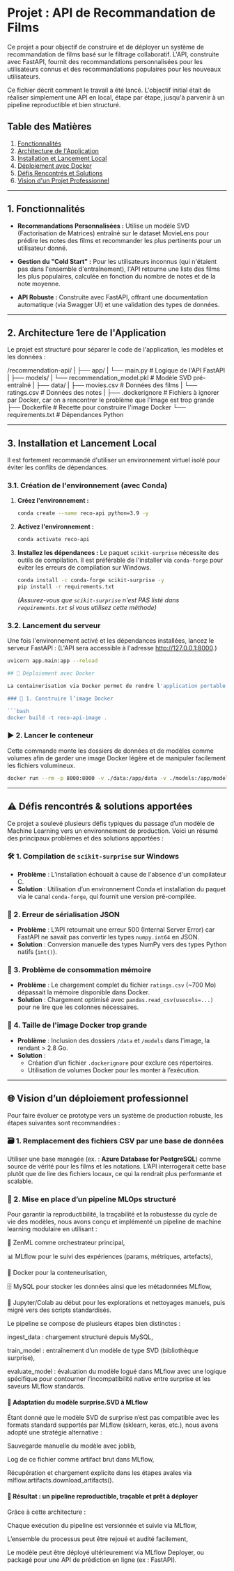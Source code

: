 # Projet : API de Recommandation de Films

Ce projet a pour objectif de construire et de déployer un système de recommandation de films basé sur le filtrage collaboratif. L'API, construite avec FastAPI, fournit des recommandations personnalisées pour les utilisateurs connus et des recommandations populaires pour les nouveaux utilisateurs.

Ce fichier décrit comment le travail a été lancé. L'objectif initial était de réaliser simplement une API en local, étape par étape, jusqu'à parvenir à un pipeline reproductible et bien structuré.

## Table des Matières
1. [Fonctionnalités](#1-fonctionnalités)
2. [Architecture de l'Application](#2-architecture-de-lapplication)
3. [Installation et Lancement Local](#3-installation-et-lancement-local)
4. [Déploiement avec Docker](#4-déploiement-avec-docker)
5. [Défis Rencontrés et Solutions](#5-défis-rencontrés-et-solutions)
6. [Vision d'un Projet Professionnel](#6-vision-dun-projet-professionnel)

---

## 1. Fonctionnalités

*   **Recommandations Personnalisées :** Utilise un modèle SVD (Factorisation de Matrices) entraîné sur le dataset MovieLens pour prédire les notes des films et recommander les plus pertinents pour un utilisateur donné.

*   **Gestion du "Cold Start" :** Pour les utilisateurs inconnus (qui n'étaient pas dans l'ensemble d'entraînement), l'API retourne une liste des films les plus populaires, calculée en fonction du nombre de notes et de la note moyenne.

*   **API Robuste :** Construite avec FastAPI, offrant une documentation automatique (via Swagger UI) et une validation des types de données.


---

## 2. Architecture 1ere de l'Application

Le projet est structuré pour séparer le code de l'application, les modèles et les données :

/recommendation-api/
|
├── app/
| └── main.py # Logique de l'API FastAPI
|
├── models/
| └── recommendation_model.pkl # Modèle SVD pré-entraîné
|
├── data/
| ├── movies.csv # Données des films
| └── ratings.csv # Données des notes
|
├── .dockerignore # Fichiers à ignorer par Docker, car on a rencontrer le problème que l'image est trop grande
├── Dockerfile # Recette pour construire l'image Docker
└── requirements.txt # Dépendances Python

---


## 3. Installation et Lancement Local

Il est fortement recommandé d'utiliser un environnement virtuel isolé pour éviter les conflits de dépendances.

### 3.1. Création de l'environnement (avec Conda)

1.  **Créez l'environnement :**

    ```bash
    conda create --name reco-api python=3.9 -y
    ```

2.  **Activez l'environnement :**
    
    ```bash
    conda activate reco-api
    ```

3.  **Installez les dépendances :** Le paquet `scikit-surprise` nécessite des outils de compilation. Il est préférable de l'installer via `conda-forge` pour éviter les erreurs de compilation sur Windows.
    
    ```bash
    conda install -c conda-forge scikit-surprise -y
    pip install -r requirements.txt
    ```
    
    *(Assurez-vous que `scikit-surprise` n'est PAS listé dans `requirements.txt` si vous utilisez cette méthode)*

### 3.2. Lancement du serveur

Une fois l'environnement activé et les dépendances installées, lancez le serveur FastAPI : (L'API sera accessible à l'adresse http://127.0.0.1:8000.)
```bash
uvicorn app.main:app --reload

## 🚀 Déploiement avec Docker

La containerisation via Docker permet de rendre l'application portable, reproductible et facilement déployable sur le cloud.

### 🔧 1. Construire l’image Docker

```bash
docker build -t reco-api-image .
```

### ▶️ 2. Lancer le conteneur

Cette commande monte les dossiers de données et de modèles comme volumes afin de garder une image Docker légère et de manipuler facilement les fichiers volumineux.

```bash
docker run --rm -p 8000:8000 -v ./data:/app/data -v ./models:/app/models reco-api-image
```

---

## ⚠️ Défis rencontrés & solutions apportées

Ce projet a soulevé plusieurs défis typiques du passage d’un modèle de Machine Learning vers un environnement de production. Voici un résumé des principaux problèmes et des solutions apportées :

### 🛠️ 1. Compilation de `scikit-surprise` sur Windows

- **Problème** : L’installation échouait à cause de l'absence d'un compilateur C.
- **Solution** : Utilisation d’un environnement Conda et installation du paquet via le canal `conda-forge`, qui fournit une version pré-compilée.

### 🧱 2. Erreur de sérialisation JSON

- **Problème** : L’API retournait une erreur 500 (Internal Server Error) car FastAPI ne savait pas convertir les types `numpy.int64` en JSON.
- **Solution** : Conversion manuelle des types NumPy vers des types Python natifs (`int()`).

### 🧠 3. Problème de consommation mémoire

- **Problème** : Le chargement complet du fichier `ratings.csv` (~700 Mo) dépassait la mémoire disponible dans Docker.
- **Solution** : Chargement optimisé avec `pandas.read_csv(usecols=...)` pour ne lire que les colonnes nécessaires.

### 🐳 4. Taille de l'image Docker trop grande

- **Problème** : Inclusion des dossiers `/data` et `/models` dans l’image, la rendant > 2.8 Go.
- **Solution** :
  - Création d’un fichier `.dockerignore` pour exclure ces répertoires.
  - Utilisation de volumes Docker pour les monter à l’exécution.

---

## 🌐 Vision d’un déploiement professionnel

Pour faire évoluer ce prototype vers un système de production robuste, les étapes suivantes sont recommandées :

### 🗃️ 1. Remplacement des fichiers CSV par une base de données

Utiliser une base managée (ex. : **Azure Database for PostgreSQL**) comme source de vérité pour les films et les notations. L’API interrogerait cette base plutôt que de lire des fichiers locaux, ce qui la rendrait plus performante et scalable.

### 🧱 2. Mise en place d’un pipeline MLOps structuré
Pour garantir la reproductibilité, la traçabilité et la robustesse du cycle de vie des modèles, nous avons conçu et implémenté un pipeline de machine learning modulaire en utilisant :

🧪 ZenML comme orchestrateur principal,

📊 MLflow pour le suivi des expériences (params, métriques, artefacts),

🐳 Docker pour la conteneurisation,

🗄️ MySQL pour stocker les données ainsi que les métadonnées MLflow,

🧼 Jupyter/Colab au début pour les explorations et nettoyages manuels, puis migré vers des scripts standardisés.

Le pipeline se compose de plusieurs étapes bien distinctes :

ingest_data : chargement structuré depuis MySQL,

train_model : entraînement d’un modèle de type SVD (bibliothèque surprise),

evaluate_model : évaluation du modèle logué dans MLflow avec une logique spécifique pour contourner l’incompatibilité native entre surprise et les saveurs MLflow standards.


#### 🧠 Adaptation du modèle surprise.SVD à MLflow
Étant donné que le modèle SVD de surprise n’est pas compatible avec les formats standard supportés par MLflow (sklearn, keras, etc.), nous avons adopté une stratégie alternative :

Sauvegarde manuelle du modèle avec joblib,

Log de ce fichier comme artifact brut dans MLflow,

Récupération et chargement explicite dans les étapes avales via mlflow.artifacts.download_artifacts().


#### 🚦 Résultat : un pipeline reproductible, traçable et prêt à déployer
Grâce à cette architecture :

Chaque exécution du pipeline est versionnée et suivie via MLflow,

L’ensemble du processus peut être rejoué et audité facilement,

Le modèle peut être déployé ultérieurement via MLflow Deployer, ou packagé pour une API de prédiction en ligne (ex : FastAPI).
